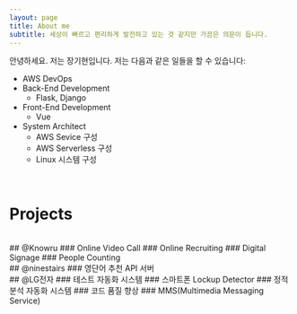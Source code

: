```yaml
---
layout: page
title: About me
subtitle: 세상이 빠르고 편리하게 발전하고 있는 것 같지만 가끔은 의문이 듭니다.
---
```


안녕하세요. 저는 장기현입니다. 저는 다음과 같은 일들을 할 수 있습니다:

- AWS DevOps
- Back-End Development
  - Flask, Django
- Front-End Development
  - Vue
- System Architect
  - AWS Sevice 구성
  - AWS Serverless 구성
  - Linux 시스템 구성

<br />

# Projects

<br />
## @Knowru
### Online Video Call
### Online Recruiting
### Digital Signage
### People Counting

<br />
## @ninestairs
### 영단어 추천 API 서버

<br />
## @LG전자
### 테스트 자동화 시스템
### 스마트폰 Lockup Detector
### 정적분석 자동화 시스템
### 코드 품질 향상
### MMS(Multimedia Messaging Service)

<br />